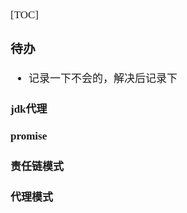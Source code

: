 <span  style="font-family: Simsun,serif; font-size: 17px; ">

[TOC]

### 待办

- 记录一下不会的，解决后记录下

#### jdk代理

#### promise

#### 责任链模式

#### 代理模式

</span>